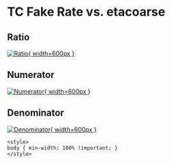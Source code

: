 # TC Fake Rate vs. etacoarse

## Ratio

[![Ratio](../mtv/var/TC_fakerate_etacoarse.png){ width=600px }](../mtv/var/TC_fakerate_etacoarse.pdf)

## Numerator

[![Numerator](../mtv/num/TC_fakerate_etacoarse_num.png){ width=600px }](../mtv/num/TC_fakerate_etacoarse_num.pdf)

## Denominator

[![Denominator](../mtv/den/TC_fakerate_etacoarse_den.png){ width=600px }](../mtv/den/TC_fakerate_etacoarse_den.pdf)


``` {=html}
<style>
body { min-width: 100% !important; }
</style>
```
